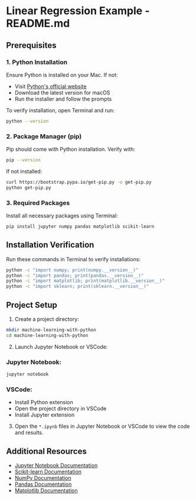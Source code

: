 

# Linear Regression Example - README.md

## Prerequisites

### 1. Python Installation
Ensure Python is installed on your Mac. If not:
- Visit [Python's official website](https://www.python.org/downloads/)
- Download the latest version for macOS
- Run the installer and follow the prompts

To verify installation, open Terminal and run:
```bash
python --version
```

### 2. Package Manager (pip)
Pip should come with Python installation. Verify with:
```bash
pip --version
```

If not installed:
```bash
curl https://bootstrap.pypa.io/get-pip.py -o get-pip.py
python get-pip.py
```

### 3. Required Packages
Install all necessary packages using Terminal:
```bash
pip install jupyter numpy pandas matplotlib scikit-learn
```

## Installation Verification
Run these commands in Terminal to verify installations:
```bash
python -c "import numpy; print(numpy.__version__)"
python -c "import pandas; print(pandas.__version__)"
python -c "import matplotlib; print(matplotlib.__version__)"
python -c "import sklearn; print(sklearn.__version__)"
```

## Project Setup

1. Create a project directory:
```bash
mkdir machine-learning-with-python
cd machine-learning-with-python
```

2. Launch Jupyter Notebook or VSCode:

### Jupyter Notebook:
```bash
jupyter notebook
```
### VSCode:

* Install Python extension
* Open the project directory in VSCode
* Install Jupyter extension

3. Open the `*.ipynb` files in Jupyter Notebook or VSCode to view the code and results.
## Additional Resources

- [Jupyter Notebook Documentation](https://jupyter.org/documentation)
- [Scikit-learn Documentation](https://scikit-learn.org/stable/)
- [NumPy Documentation](https://numpy.org/doc/)
- [Pandas Documentation](https://pandas.pydata.org/docs/)
- [Matplotlib Documentation](https://matplotlib.org/stable/contents.html)
